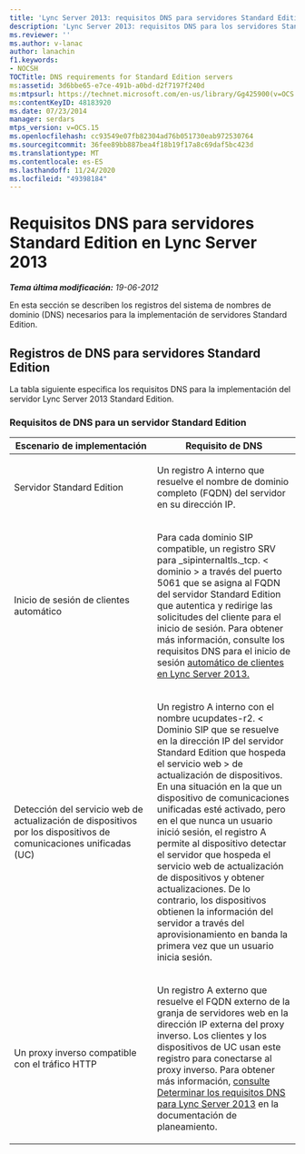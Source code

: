 ```yaml
---
title: 'Lync Server 2013: requisitos DNS para servidores Standard Edition'
description: 'Lync Server 2013: requisitos DNS para los servidores Standard Edition.'
ms.reviewer: ''
ms.author: v-lanac
author: lanachin
f1.keywords:
- NOCSH
TOCTitle: DNS requirements for Standard Edition servers
ms:assetid: 3d6bbe65-e7ce-491b-a0bd-d2f7197f240d
ms:mtpsurl: https://technet.microsoft.com/en-us/library/Gg425900(v=OCS.15)
ms:contentKeyID: 48183920
ms.date: 07/23/2014
manager: serdars
mtps_version: v=OCS.15
ms.openlocfilehash: cc93549e07fb82304ad76b051730eab972530764
ms.sourcegitcommit: 36fee89bb887bea4f18b19f17a8c69daf5bc423d
ms.translationtype: MT
ms.contentlocale: es-ES
ms.lasthandoff: 11/24/2020
ms.locfileid: "49398184"
---
```

# <a name="dns-requirements-for-standard-edition-servers-in-lync-server-2013"></a>Requisitos DNS para servidores Standard Edition en Lync Server 2013

<div data-xmlns="http://www.w3.org/1999/xhtml">

<div class="topic" data-xmlns="http://www.w3.org/1999/xhtml" data-msxsl="urn:schemas-microsoft-com:xslt" data-cs="https://msdn.microsoft.com/">

<div data-asp="https://msdn2.microsoft.com/asp">



</div>

<div id="mainSection">

<div id="mainBody">

<span> </span>

_**Tema última modificación:** 19-06-2012_

En esta sección se describen los registros del sistema de nombres de dominio (DNS) necesarios para la implementación de servidores Standard Edition.

<div>

## <a name="dns-records-for-standard-edition-servers"></a>Registros de DNS para servidores Standard Edition

La tabla siguiente especifica los requisitos DNS para la implementación del servidor Lync Server 2013 Standard Edition.

### <a name="dns-requirements-for-a-standard-edition-server"></a>Requisitos de DNS para un servidor Standard Edition

<table>
<colgroup>
<col style="width: 50%" />
<col style="width: 50%" />
</colgroup>
<thead>
<tr class="header">
<th>Escenario de implementación</th>
<th>Requisito de DNS</th>
</tr>
</thead>
<tbody>
<tr class="odd">
<td><p>Servidor Standard Edition</p></td>
<td><p>Un registro A interno que resuelve el nombre de dominio completo (FQDN) del servidor en su dirección IP.</p></td>
</tr>
<tr class="even">
<td><p>Inicio de sesión de clientes automático</p></td>
<td><p>Para cada dominio SIP compatible, un registro SRV para _sipinternaltls._tcp. &lt; dominio &gt; a través del puerto 5061 que se asigna al FQDN del servidor Standard Edition que autentica y redirige las solicitudes del cliente para el inicio de sesión. Para obtener más información, consulte los requisitos DNS para el inicio de sesión <a href="lync-server-2013-dns-requirements-for-automatic-client-sign-in.md">automático de clientes en Lync Server 2013.</a></p></td>
</tr>
<tr class="odd">
<td><p>Detección del servicio web de actualización de dispositivos por los dispositivos de comunicaciones unificadas (UC)</p></td>
<td><p>Un registro A interno con el nombre ucupdates-r2. &lt; Dominio SIP que se resuelve en la dirección IP del servidor Standard Edition que hospeda el servicio web &gt; de actualización de dispositivos. En una situación en la que un dispositivo de comunicaciones unificadas esté activado, pero en el que nunca un usuario inició sesión, el registro A permite al dispositivo detectar el servidor que hospeda el servicio web de actualización de dispositivos y obtener actualizaciones. De lo contrario, los dispositivos obtienen la información del servidor a través del aprovisionamiento en banda la primera vez que un usuario inicia sesión.</p></td>
</tr>
<tr class="even">
<td><p>Un proxy inverso compatible con el tráfico HTTP</p></td>
<td><p>Un registro A externo que resuelve el FQDN externo de la granja de servidores web en la dirección IP externa del proxy inverso. Los clientes y los dispositivos de UC usan este registro para conectarse al proxy inverso. Para obtener más información, <a href="lync-server-2013-determine-dns-requirements.md">consulte Determinar los requisitos DNS para Lync Server 2013</a> en la documentación de planeamiento.</p></td>
</tr>
</tbody>
</table>


</div>

</div>

<span> </span>

</div>

</div>

</div>

